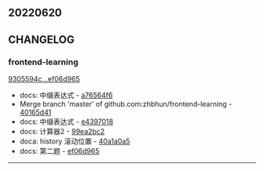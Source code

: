 ## 20220620

## CHANGELOG

### frontend-learning

[9305594c...ef06d965](https://github.com/zhbhun/frontend-learning/compare/9305594c...ef06d965)

* docs: 中缀表达式 - [a76564f6](https://github.com/zhbhun/frontend-learning/commit/a76564f6b1dfe7db96e91f5014e959e4cf49f0da)
* Merge branch 'master' of github.com:zhbhun/frontend-learning - [40165d41](https://github.com/zhbhun/frontend-learning/commit/40165d41b7f7a4c62d2b7550bfeca2ad2edabf87)
* docs: 中缀表达式 - [e4397018](https://github.com/zhbhun/frontend-learning/commit/e4397018f8c646f562164eafedf668007bcd428d)
* docs: 计算器2 - [99ea2bc2](https://github.com/zhbhun/frontend-learning/commit/99ea2bc23bd26d4e35513d7bea1498a657fd7c56)
* doca: history 滚动位置 - [40a1a0a5](https://github.com/zhbhun/frontend-learning/commit/40a1a0a504f897ef10e3c2ab5e4ec9ccec8762a7)
* docs: 第二题 - [ef06d965](https://github.com/zhbhun/frontend-learning/commit/ef06d9652af72724f5c807b7f76e18ea8e7f02e9)

---

